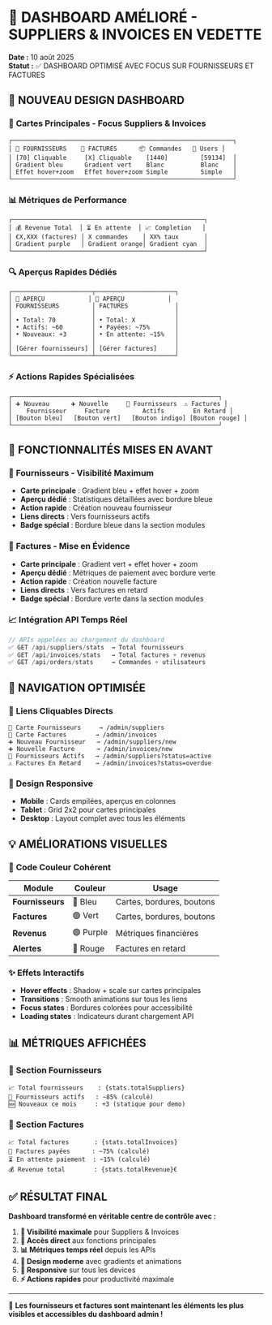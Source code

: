 # 🎯 DASHBOARD AMÉLIORÉ - SUPPLIERS & INVOICES EN VEDETTE

**Date :** 10 août 2025  
**Statut :** ✅ DASHBOARD OPTIMISÉ AVEC FOCUS SUR FOURNISSEURS ET FACTURES

## 🎨 NOUVEAU DESIGN DASHBOARD

### 🏅 **Cartes Principales - Focus Suppliers & Invoices**
```tsx
┌─────────────────────────────────────────────────────────────┐
│ 🏢 FOURNISSEURS    🧾 FACTURES      📦 Commandes   👥 Users │
│ [70] Cliquable     [X] Cliquable    [1440]         [59134]  │
│ Gradient bleu      Gradient vert    Blanc          Blanc    │
│ Effet hover+zoom   Effet hover+zoom Simple         Simple   │
└─────────────────────────────────────────────────────────────┘
```

### 📊 **Métriques de Performance**
```tsx
┌─────────────────────────────────────────────────────┐
│ 💰 Revenue Total  │ ⏳ En attente  │ 📈 Completion   │
│ €X,XXX (factures) │ X commandes    │ XX% taux       │
│ Gradient purple   │ Gradient orange│ Gradient cyan  │
└─────────────────────────────────────────────────────┘
```

### 🔍 **Aperçus Rapides Dédiés**
```tsx
┌──────────────────────┬──────────────────────┐
│ 🏢 APERÇU            │ 🧾 APERÇU            │
│ FOURNISSEURS         │ FACTURES             │
│                      │                      │
│ • Total: 70          │ • Total: X           │
│ • Actifs: ~60        │ • Payées: ~75%       │
│ • Nouveaux: +3       │ • En attente: ~15%   │
│                      │                      │
│ [Gérer fournisseurs] │ [Gérer factures]     │
└──────────────────────┴──────────────────────┘
```

### ⚡ **Actions Rapides Spécialisées**
```tsx
┌─────────────────────────────────────────────────────────┐
│ ➕ Nouveau      ➕ Nouvelle     👥 Fournisseurs  ⚠️ Factures │
│    Fournisseur     Facture         Actifs        En Retard │
│ [Bouton bleu]   [Bouton vert]   [Bouton indigo] [Bouton rouge] │
└─────────────────────────────────────────────────────────┘
```

## 🎯 FONCTIONNALITÉS MISES EN AVANT

### 🏢 **Fournisseurs - Visibilité Maximum**
- **Carte principale** : Gradient bleu + effet hover + zoom
- **Aperçu dédié** : Statistiques détaillées avec bordure bleue
- **Action rapide** : Création nouveau fournisseur
- **Liens directs** : Vers fournisseurs actifs
- **Badge spécial** : Bordure bleue dans la section modules

### 🧾 **Factures - Mise en Évidence**
- **Carte principale** : Gradient vert + effet hover + zoom
- **Aperçu dédié** : Métriques de paiement avec bordure verte
- **Action rapide** : Création nouvelle facture
- **Liens directs** : Vers factures en retard
- **Badge spécial** : Bordure verte dans la section modules

### 📈 **Intégration API Temps Réel**
```typescript
// APIs appelées au chargement du dashboard
✅ GET /api/suppliers/stats  → Total fournisseurs
✅ GET /api/invoices/stats   → Total factures + revenus
✅ GET /api/orders/stats     → Commandes + utilisateurs
```

## 🔗 NAVIGATION OPTIMISÉE

### 🚀 **Liens Cliquables Directs**
```
🏢 Carte Fournisseurs     → /admin/suppliers
🧾 Carte Factures        → /admin/invoices
➕ Nouveau Fournisseur   → /admin/suppliers/new
➕ Nouvelle Facture      → /admin/invoices/new
👥 Fournisseurs Actifs   → /admin/suppliers?status=active
⚠️ Factures En Retard    → /admin/invoices?status=overdue
```

### 📱 **Design Responsive**
- **Mobile** : Cards empilées, aperçus en colonnes
- **Tablet** : Grid 2x2 pour cartes principales
- **Desktop** : Layout complet avec tous les éléments

## 💡 AMÉLIORATIONS VISUELLES

### 🎨 **Code Couleur Cohérent**
| Module | Couleur | Usage |
|--------|---------|-------|
| **Fournisseurs** | 🔵 Bleu | Cartes, bordures, boutons |
| **Factures** | 🟢 Vert | Cartes, bordures, boutons |
| **Revenus** | 🟣 Purple | Métriques financières |
| **Alertes** | 🔴 Rouge | Factures en retard |

### ✨ **Effets Interactifs**
- **Hover effects** : Shadow + scale sur cartes principales
- **Transitions** : Smooth animations sur tous les liens
- **Focus states** : Bordures colorées pour accessibilité
- **Loading states** : Indicateurs durant chargement API

## 📊 MÉTRIQUES AFFICHÉES

### 🏢 **Section Fournisseurs**
```
📈 Total fournisseurs    : {stats.totalSuppliers}
💚 Fournisseurs actifs   : ~85% (calculé)
🆕 Nouveaux ce mois     : +3 (statique pour demo)
```

### 🧾 **Section Factures**
```
📈 Total factures       : {stats.totalInvoices}
💚 Factures payées      : ~75% (calculé)
⏳ En attente paiement  : ~15% (calculé)
💰 Revenue total        : {stats.totalRevenue}€
```

## ✅ RÉSULTAT FINAL

**Dashboard transformé en véritable centre de contrôle avec :**

1. **👀 Visibilité maximale** pour Suppliers & Invoices
2. **🎯 Accès direct** aux fonctions principales
3. **📊 Métriques temps réel** depuis les APIs
4. **🎨 Design moderne** avec gradients et animations
5. **📱 Responsive** sur tous les devices
6. **⚡ Actions rapides** pour productivité maximale

---

🎉 **Les fournisseurs et factures sont maintenant les éléments les plus visibles et accessibles du dashboard admin !**
